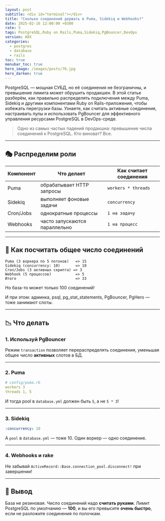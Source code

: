 ```yaml
---
layout: post
subtitle: <div id="terminal"></div>
title: "Сколько соединений держать в Puma, Sidekiq и Webhooks?"
date: 2025-02-16 12:00:00 +0300
rate: 5
tags: PostgreSQL,Ruby on Rails,Puma,Sidekiq,PgBouncer,DevOps
version: A9X
categories:
  - postgres
  - database
  - rails
toc: true
menubar_toc: true
hero_image: /images/posts/76.jpg
hero_darken: true
---
```

PostgreSQL — мощная СУБД, но её соединения не безграничны, и превышение лимита может обрушить продакшен. В этой статье разберём, как правильно распределять подключения между Puma, Sidekiq и другими компонентами Ruby on Rails-приложения, чтобы избежать перегрузки базы. Узнаете, как считать активные соединения, настраивать пулы и использовать PgBouncer для эффективного управления ресурсами PostgreSQL в DevOps-среде.

> Одно из самых частых падений продакшна: превышение числа соединений к PostgreSQL. Кто виноват? Все.

---

## 🎭 Распределим роли

| Компонент | Что делает                        | Как считает соединения |
|----------|-----------------------------------|-------------------------|
| Puma     | обрабатывает HTTP запросы         | `workers * threads`     |
| Sidekiq  | выполняет фоновые задачи          | `concurrency`           |
| Cron/Jobs | однократные процессы              | `1 на задачу`           |
| Webhooks | часто запускаются параллельно     | `1 на процесс`          |

---

## 🧮 Как посчитать общее число соединений

```text
Puma (3 воркера по 5 потоков)   => 15
Sidekiq (concurrency: 10)       => 10
Cron/Jobs (3 активных скрипта) => 3
Webhook (5 процессов)           => 5
Итого                           => 33
````

Но база-то может только 100 соединений!

И при этом: админка, psql, pg\_stat\_statements, PgBouncer, PgHero — тоже занимают слоты.

---

## 📉 Что делать

### 1. Используй PgBouncer

Режим `transaction` позволяет перераспределять соединения, уменьшая общее число **активных** слотов в БД.

---

### 2. Puma

```yaml
# config/puma.rb
workers 3
threads 1, 5
```

И тогда pool в `database.yml` должен быть `5`, а не `5 * 3`!

---

### 3. Sidekiq

```yaml
:concurrency: 10
```

А `pool` в `database.yml` — тоже 10. Один воркер — одно соединение.

---

### 4. Webhooks и rake

Не забывай `ActiveRecord::Base.connection_pool.disconnect!` при завершении!

---

## 📌 Вывод

База не резиновая. Число соединений надо **считать руками**.
Лимит PostgreSQL по умолчанию — **100**, и вы его превысите **очень быстро**, если не разложите соединения по полочкам.
